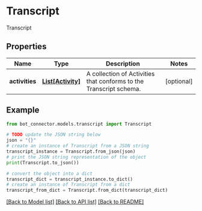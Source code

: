 # Transcript

Transcript

## Properties

Name | Type | Description | Notes
------------ | ------------- | ------------- | -------------
**activities** | [**List[Activity]**](Activity.md) | A collection of Activities that conforms to the Transcript schema. | [optional] 

## Example

```python
from bot_connector.models.transcript import Transcript

# TODO update the JSON string below
json = "{}"
# create an instance of Transcript from a JSON string
transcript_instance = Transcript.from_json(json)
# print the JSON string representation of the object
print(Transcript.to_json())

# convert the object into a dict
transcript_dict = transcript_instance.to_dict()
# create an instance of Transcript from a dict
transcript_from_dict = Transcript.from_dict(transcript_dict)
```
[[Back to Model list]](../README.md#documentation-for-models) [[Back to API list]](../README.md#documentation-for-api-endpoints) [[Back to README]](../README.md)


